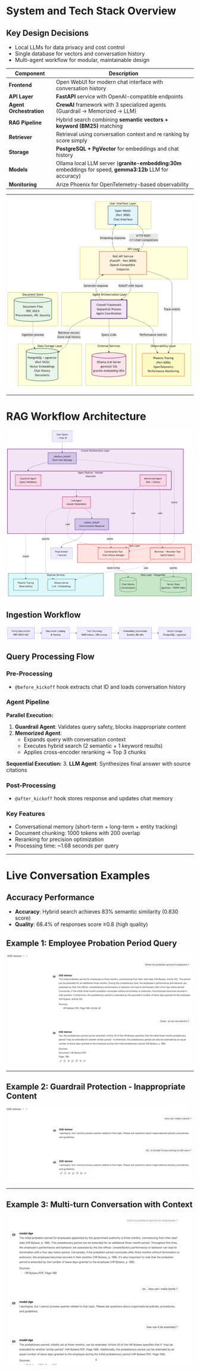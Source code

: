 # System and Tech Stack Overview

## **Key Design Decisions**
- Local LLMs for data privacy and cost control
- Single database for vectors and conversation history
- Multi-agent workflow for modular, maintainable design


| Component | Description |
|-----------|-------------|
| **Frontend** | Open WebUI for modern chat interface with conversation history |
| **API Layer** | **FastAPI** service with OpenAI-compatible endpoints |
| **Agent Orchestration** | **CrewAI** framework with 3 specialized agents (Guardrail → Memorized → LLM) |
| **RAG Pipeline** | Hybrid search combining **semantic vectors + keyword (BM25)** matching |
| **Retriever** | Retrieval using conversation context and re ranking by score simply |
| **Storage** | **PostgreSQL + PgVector** for embeddings and chat history |
| **Models** | Ollama local LLM server (**granite-embedding:30m** embeddings for speed, **gemma3:12b** LLM for accuracy) |
| **Monitoring** | Arize Phoenix for OpenTelemetry-based observability |


---
![Overall System Architecture](diagrams/Overall_Architecture.png)

---

# RAG Workflow Architecture

![Detailed CrewAI Architecture](diagrams/Crewai.png)


## **Ingestion Workflow**

![Ingestion Workflow](diagrams/ingestion_workflow.png)

## **Query Processing Flow**

### **Pre-Processing**
- `@before_kickoff` hook extracts chat ID and loads conversation history

### **Agent Pipeline**
**Parallel Execution:**
1. **Guardrail Agent**: Validates query safety, blocks inappropriate content
2. **Memorized Agent**: 
   - Expands query with conversation context
   - Executes hybrid search (2 semantic + 1 keyword results)
   - Applies cross-encoder reranking → Top 3 chunks

**Sequential Execution:**
3. **LLM Agent**: Synthesizes final answer with source citations

### **Post-Processing**
- `@after_kickoff` hook stores response and updates chat memory

### **Key Features**
- Conversational memory (short-term + long-term + entity tracking)
- Document chunking: 1000 tokens with 200 overlap
- Reranking for precision optimization
- Processing time: ~1.68 seconds per query

---

# Live Conversation Examples

## **Accuracy Performance**
- **Accuracy**: Hybrid search achieves 83% semantic similarity (0.830 score)
- **Quality**: 68.4% of responses score ≥0.8 (high quality)


## Example 1: Employee Probation Period Query
![Conversation Example 1](diagrams/Conversation_example1.png)

---

## Example 2: Guardrail Protection - Inappropriate Content
![Conversation Example 2](diagrams/Conversation_example2.png)

---

## Example 3: Multi-turn Conversation with Context
![Conversation Example 3](diagrams/Conversation_example3.png)


